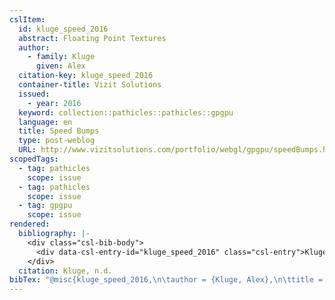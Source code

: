 ```yaml
---
cslItem:
  id: kluge_speed_2016
  abstract: Floating Point Textures
  author:
    - family: Kluge
      given: Alex
  citation-key: kluge_speed_2016
  container-title: Vizit Solutions
  issued:
    - year: 2016
  keyword: collection::pathicles::pathicles::gpgpu
  language: en
  title: Speed Bumps
  type: post-weblog
  URL: http://www.vizitsolutions.com/portfolio/webgl/gpgpu/speedBumps.html
scopedTags:
  - tag: pathicles
    scope: issue
  - tag: pathicles
    scope: issue
  - tag: gpgpu
    scope: issue
rendered:
  bibliography: |-
    <div class="csl-bib-body">
      <div data-csl-entry-id="kluge_speed_2016" class="csl-entry">Kluge, A. n.d.. Speed Bumps. <i>Vizit Solutions</i>. http://www.vizitsolutions.com/portfolio/webgl/gpgpu/speedBumps.html</div>
    </div>
  citation: Kluge, n.d.
bibTex: "@misc{kluge_speed_2016,\n\tauthor = {Kluge, Alex},\n\ttitle = {Speed {Bumps}},\n\thowpublished = {http://www.vizitsolutions.com/portfolio/webgl/gpgpu/speedBumps.html},\n}\n\n"
---
```


